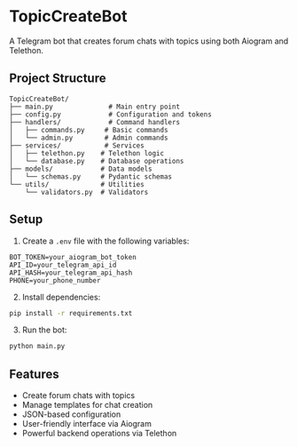 # TopicCreateBot

A Telegram bot that creates forum chats with topics using both Aiogram and Telethon.

## Project Structure

```
TopicCreateBot/
├── main.py              # Main entry point
├── config.py            # Configuration and tokens
├── handlers/            # Command handlers
│   ├── commands.py     # Basic commands
│   └── admin.py        # Admin commands
├── services/           # Services
│   ├── telethon.py    # Telethon logic
│   └── database.py    # Database operations
├── models/            # Data models
│   └── schemas.py     # Pydantic schemas
└── utils/             # Utilities
    └── validators.py  # Validators
```

## Setup

1. Create a `.env` file with the following variables:
```
BOT_TOKEN=your_aiogram_bot_token
API_ID=your_telegram_api_id
API_HASH=your_telegram_api_hash
PHONE=your_phone_number
```

2. Install dependencies:
```bash
pip install -r requirements.txt
```

3. Run the bot:
```bash
python main.py
```

## Features

- Create forum chats with topics
- Manage templates for chat creation
- JSON-based configuration
- User-friendly interface via Aiogram
- Powerful backend operations via Telethon 